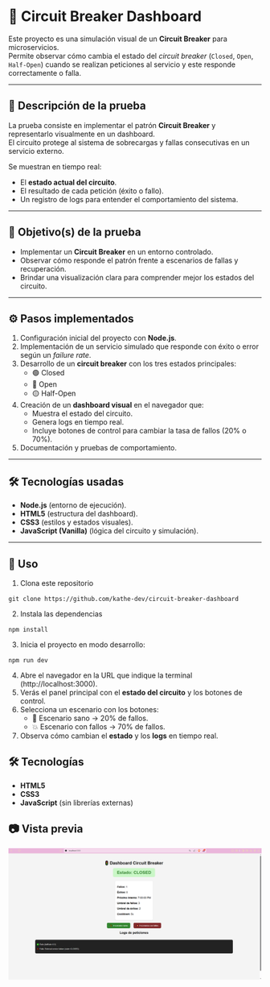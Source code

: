 # 🚦 Circuit Breaker Dashboard  

Este proyecto es una simulación visual de un **Circuit Breaker** para microservicios.  
Permite observar cómo cambia el estado del *circuit breaker* (`Closed`, `Open`, `Half-Open`) cuando se realizan peticiones al servicio y este responde correctamente o falla.  

---

## 📖 Descripción de la prueba  

La prueba consiste en implementar el patrón **Circuit Breaker** y representarlo visualmente en un dashboard.  
El circuito protege al sistema de sobrecargas y fallas consecutivas en un servicio externo.  

Se muestran en tiempo real:  
- El **estado actual del circuito**.  
- El resultado de cada petición (éxito o fallo).  
- Un registro de logs para entender el comportamiento del sistema.  

---

## 🎯 Objetivo(s) de la prueba  

- Implementar un **Circuit Breaker** en un entorno controlado.  
- Observar cómo responde el patrón frente a escenarios de fallas y recuperación.  
- Brindar una visualización clara para comprender mejor los estados del circuito.  

---

## ⚙️ Pasos implementados  

1. Configuración inicial del proyecto con **Node.js**.  
2. Implementación de un servicio simulado que responde con éxito o error según un *failure rate*.  
3. Desarrollo de un **circuit breaker** con los tres estados principales:  
   - 🟢 Closed  
   - 🔴 Open  
   - 🟡 Half-Open  
4. Creación de un **dashboard visual** en el navegador que:  
   - Muestra el estado del circuito.  
   - Genera logs en tiempo real.  
   - Incluye botones de control para cambiar la tasa de fallos (20% o 70%).  
5. Documentación y pruebas de comportamiento.  

---

## 🛠️ Tecnologías usadas  

- **Node.js** (entorno de ejecución).  
- **HTML5** (estructura del dashboard).  
- **CSS3** (estilos y estados visuales).  
- **JavaScript (Vanilla)** (lógica del circuito y simulación).  

---

## 🚀 Uso  

1. Clona este repositorio

```console
git clone https://github.com/kathe-dev/circuit-breaker-dashboard
```

2. Instala las dependencias
```console
npm install
```

3. Inicia el proyecto en modo desarrollo:
```console
npm run dev
```

4. Abre el navegador en la URL que indique la terminal (http://localhost:3000).
5. Verás el panel principal con el **estado del circuito** y los botones de control.  
6. Selecciona un escenario con los botones:  
   - 🌱 Escenario sano → 20% de fallos.  
   - 💥 Escenario con fallos → 70% de fallos.  
7. Observa cómo cambian el **estado** y los **logs** en tiempo real.  

## 🛠️ Tecnologías  

- **HTML5**  
- **CSS3**  
- **JavaScript** (sin librerías externas)  

## 📷 Vista previa  

![Vista previa del dashboard](assets/screenshot.png)  
